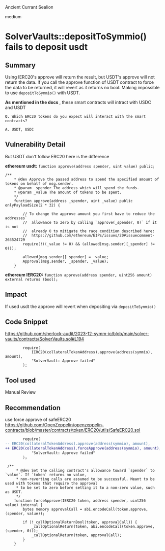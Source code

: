Ancient Currant Sealion

medium

# SolverVaults::depositToSymmio() fails to deposit usdt

## Summary
Using IERC20's approve will return the result, but USDT's approve will not return the data. If you call the approve function of USDT contract to force the data to be returned, it will revert as it returns no bool. Making impossible to use `depositToSymmio()` with USDT.

**As mentioned in the docs** , these smart contracts will intract with USDC and USDT
```
Q. Which ERC20 tokens do you expect will interact with the smart contracts?

A. USDT, USDC
```

## Vulnerability Detail

But USDT don't follow ERC20 here is the difference

**ethereum usdt:**
`function approve(address spender, uint value) public;`
```solidity
/**
    * @dev Approve the passed address to spend the specified amount of tokens on behalf of msg.sender.
    * @param _spender The address which will spend the funds.
    * @param _value The amount of tokens to be spent.
    */
    function approve(address _spender, uint _value) public onlyPayloadSize(2 * 32) {

        // To change the approve amount you first have to reduce the addresses`
        //  allowance to zero by calling `approve(_spender, 0)` if it is not
        //  already 0 to mitigate the race condition described here:
        //  https://github.com/ethereum/EIPs/issues/20#issuecomment-263524729
        require(!((_value != 0) && (allowed[msg.sender][_spender] != 0)));

        allowed[msg.sender][_spender] = _value;
        Approval(msg.sender, _spender, _value);
    }
```
**ethereum IERC20:**
`function approve(address spender, uint256 amount) external returns (bool);`


## Impact
If used usdt the approve will revert when depositing via `depositToSymmio()`

## Code Snippet
https://github.com/sherlock-audit/2023-12-symm-io/blob/main/solver-vaults/contracts/SolverVaults.sol#L194

```solidity
        require(
            IERC20(collateralTokenAddress).approve(address(symmio), amount),
            "SolverVault: Approve failed"
        );
```

## Tool used

Manual Review

## Recommendation

use force approve of safeERC20
 https://github.com/OpenZeppelin/openzeppelin-contracts/blob/master/contracts/token/ERC20/utils/SafeERC20.sol

```diff
        require(
-- ERC20(collateralTokenAddress).approve(address(symmio), amount),
++ ERC20(collateralTokenAddress).forceApprove(address(symmio), amount),
            "SolverVault: Approve failed"
        );
```


```solidity
 /**
     * @dev Set the calling contract's allowance toward `spender` to `value`. If `token` returns no value,
     * non-reverting calls are assumed to be successful. Meant to be used with tokens that require the approval
     * to be set to zero before setting it to a non-zero value, such as USDT.
     */
    function forceApprove(IERC20 token, address spender, uint256 value) internal {
        bytes memory approvalCall = abi.encodeCall(token.approve, (spender, value));

        if (!_callOptionalReturnBool(token, approvalCall)) {
            _callOptionalReturn(token, abi.encodeCall(token.approve, (spender, 0)));
            _callOptionalReturn(token, approvalCall);
        }
    }

```

